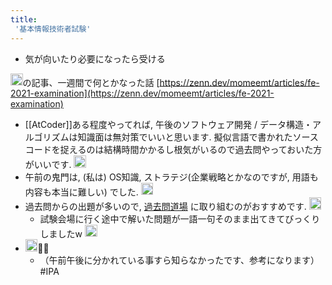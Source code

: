 ```yaml
---
title:
 '基本情報技術者試験'
---
```


- 気が向いたり必要になったら受ける

<img src='https://scrapbox.io/api/pages/blu3mo-public/momeemt/icon' alt='momeemt.icon' height="19.5"/>の記事、一週間で何とかなった話
[https://zenn.dev/momeemt/articles/fe-2021-examination](https://zenn.dev/momeemt/articles/fe-2021-examination)

- [[AtCoder]]ある程度やってれば, 午後のソフトウェア開発 / データ構造・アルゴリズムは知識面は無対策でいいと思います. 擬似言語で書かれたソースコードを捉えるのは結構時間かかるし根気がいるので過去問やっておいた方がいいです. <img src='https://scrapbox.io/api/pages/blu3mo-public/momeemt/icon' alt='momeemt.icon' height="19.5"/>
- 午前の鬼門は, (私は) OS知識, ストラテジ(企業戦略とかなのですが, 用語も内容も本当に難しい) でした. <img src='https://scrapbox.io/api/pages/blu3mo-public/momeemt/icon' alt='momeemt.icon' height="19.5"/>
- 過去問からの出題が多いので, [過去問道場](https://www.fe-siken.com/fekakomon.php) に取り組むのがおすすめです. <img src='https://scrapbox.io/api/pages/blu3mo-public/momeemt/icon' alt='momeemt.icon' height="19.5"/>
    - 試験会場に行く途中で解いた問題が一語一句そのまま出てきてびっくりしましたw <img src='https://scrapbox.io/api/pages/blu3mo-public/momeemt/icon' alt='momeemt.icon' height="19.5"/>
- <img src='https://scrapbox.io/api/pages/blu3mo-public/blu3mo/icon' alt='blu3mo.icon' height="19.5"/>🙏🙏
    - （午前午後に分かれている事すら知らなかったです、参考になります）
#IPA
